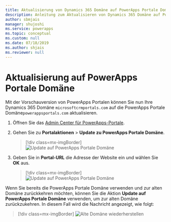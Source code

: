 ```yaml
---
title: Aktualisierung von Dynamics 365 Domäne auf PowerApps Portale Domäne | MicrosoftDocs
description: Anleitung zum Aktualisieren von Dynamics 365 Domäne auf PowerApps Portale Domäne.
author: sbmjais
manager: shujoshi
ms.service: powerapps
ms.topic: conceptual
ms.custom: null
ms.date: 07/18/2019
ms.author: shjais
ms.reviewer: null
---
```


# <a name="update-to-powerapps-portals-domain"></a>Aktualisierung auf PowerApps Portale Domäne

Mit der Vorschauversion von PowerApps Portalen können Sie nun Ihre Dynamics 365 Domäne `microsoftcrmportals.com` auf die PowerApps Portale Domäne`powerappsportals.com` aktualisieren.

1. Öffnen Sie das [Admin Center für PowerApps-Portale](admin-overview.md).

2. Gehen Sie zu **Portalaktionen** > **Update zu PowerApps Portale Domäne**.

    > [!div class=mx-imgBorder]
    > ![Update auf PowerApps Portale Domäne](../media/update-portal-domain-button.png "Update auf PowerApps Portale Domäne")

3. Geben Sie in **Portal-URL** die Adresse der Website ein und wählen Sie **OK** aus.

    > [!div class=mx-imgBorder]
    > ![Update auf PowerApps Portale Domäne](../media/update-portal-domain.png "Update auf PowerApps Portale Domäne")

Wenn Sie bereits die PowerApps Portale Domäne verwenden und zur alten Domäne zurückkehren möchten, können Sie die Aktion **Update auf PowerApps Portale Domäne** verwenden, um zur alten Domäne zurückzukehren. In diesem Fall wird die Nachricht angezeigt, wie folgt:

> [!div class=mx-imgBorder]
> ![Alte Domäne wiederherstellen](../media/revert-portal-domain.png "Alte Domäne wiederherstellen")
